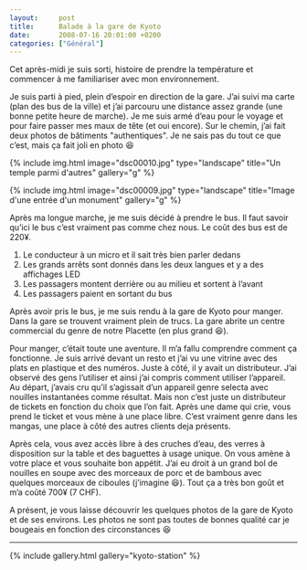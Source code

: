 ```yaml
---
layout:     post
title:      Balade à la gare de Kyoto
date:       2008-07-16 20:01:00 +0200
categories: ["Général"]
---
```


Cet après-midi je suis sorti, histoire de prendre la température et commencer à me familiariser avec mon environnement.

<!--more-->

Je suis parti à pied, plein d’espoir en direction de la gare. J’ai suivi ma carte (plan des bus de la ville) et j’ai 
parcouru une distance assez grande (une bonne petite heure de marche). Je me suis armé d’eau pour le voyage et pour 
faire passer mes maux de tête (et oui encore). Sur le chemin, j’ai fait deux photos de bâtiments "authentiques". Je ne 
sais pas du tout ce que c’est, mais ça fait joli en photo :laughing:

<!-- /assets/images/posts/2008-07-16-balade-a-la-gare-de-kyoto/dsc00010.jpg -->
{% include img.html
    image="dsc00010.jpg"
    type="landscape"
    title="Un temple parmi d'autres"
    gallery="g"
%}

<!-- /assets/images/posts/2008-07-16-balade-a-la-gare-de-kyoto/dsc00009.jpg -->
{% include img.html
    image="dsc00009.jpg"
    type="landscape"
    title="Image d'une entrée d'un monument"
    gallery="g"
%}

Après ma longue marche, je me suis décidé à prendre le bus. Il faut savoir qu’ici le bus c’est vraiment pas comme chez 
nous. Le coût des bus est de 220¥.

1. Le conducteur à un micro et il sait très bien parler dedans
2. Les grands arrêts sont donnés dans les deux langues et y a des affichages LED
3. Les passagers montent derrière ou au milieu et sortent à l’avant
4. Les passagers paient en sortant du bus

Après avoir pris le bus, je me suis rendu à la gare de Kyoto pour manger. Dans la gare se trouvent vraiment plein de 
trucs. La gare abrite un centre commercial du genre de notre Placette (en plus grand :laughing:).

Pour manger, c’était toute une aventure. Il m’a fallu comprendre comment ça fonctionne. Je suis arrivé devant un resto 
et j’ai vu une vitrine avec des plats en plastique et des numéros. Juste à côté, il y avait un distributeur. J’ai 
observé des gens l’utiliser et ainsi j’ai compris comment utiliser l’appareil. Au départ, j’avais cru qu’il s’agissait 
d’un appareil genre selecta avec nouilles instantanées comme résultat. Mais non c’est juste un distributeur de tickets 
en fonction du choix que l’on fait. Après une dame qui crie, vous prend le ticket et vous mène à une place libre. C’est 
vraiment genre dans les mangas, une place à côté des autres clients deja présents.

Après cela, vous avez accès libre à des cruches d’eau, des verres à disposition sur la table et des baguettes à usage 
unique. On vous amène à votre place et vous souhaite bon appétit. J’ai eu droit à un grand bol de nouilles en soupe 
avec des morceaux de porc et de bambous avec quelques morceaux de ciboules (j’imagine :laughing:). Tout ça a très bon 
goût et m’a coûté 700¥ (7 CHF).

A présent, je vous laisse découvrir les quelques photos de la gare de Kyoto et de ses environs. Les photos ne sont pas 
toutes de bonnes qualité car je bougeais en fonction des circonstances :laughing:

-----

{% include gallery.html gallery="kyoto-station" %}